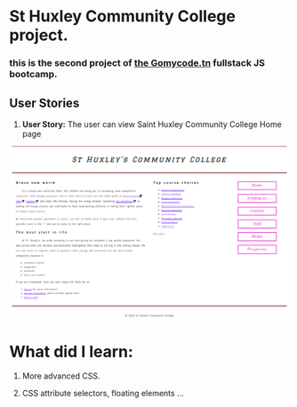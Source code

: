 # St Huxley Community College project.

### this is the second project of [the Gomycode.tn](gomycode.tn) fullstack JS bootcamp.

## User Stories

1. <strong>User Story:</strong> The user can view Saint Huxley Community College Home page

<p align="center">
    <img src="Screenshot.png" alt="st huxley college" title="st huxley college">
</p>

# What did I learn:


1. More advanced CSS.

2. CSS attribute selectors, floating elements ...